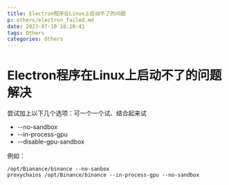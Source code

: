 ```yaml
---
title: Electron程序在Linux上启动不了的问题
p: others/electron_failed.md
date: 2023-07-10 18:20:41
tags: Others
categories: Others
---
```


# Electron程序在Linux上启动不了的问题解决

尝试加上以下几个选项：可一个一个试、结合起来试

- --no-sandbox
- --in-process-gpu
- --disable-gpu-sandbox

例如：
```
/opt/Bianance/binance --no-sanbox
proxychains /opt/Binance/binance --in-process-gpu --no-sandbox
```
